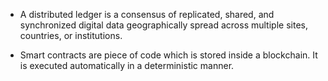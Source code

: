 - A distributed ledger is a consensus of replicated, shared, and synchronized digital data geographically spread across multiple sites, countries, or institutions. 

- Smart contracts are piece of code which is stored inside a blockchain. It is executed automatically in a deterministic manner. 
